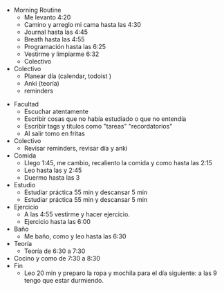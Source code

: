 * Morning Routine
	* Me levanto 4:20
	* Camino y arreglo mi cama hasta las 4:30
	* Journal hasta las 4:45
	* Breath hasta las 4:55
	* Programación hasta las 6:25
	* Vestirme y limpiarme 6:32
	* Colectivo 
* Colectivo 
	* Planear día (calendar, todoist ) 
	* Anki (teoría)
	* reminders
+ Facultad
	+ Escuchar atentamente 
	+ Escribir cosas que no había estudiado o que no entendía 
	+ Escribir tags y títulos como "tareas" "recordatorios"
	+ Al salir tomo en fritas
+ Colectivo
	+ Revisar reminders, revisar día y anki 
+ Comida 
	+ Llego 1:45, me cambio, recaliento la comida y como hasta las 2:15
	+ Leo hasta las y 2:45
	+ Duermo hasta las 3 
+ Estudio
	+ Estudiar práctica 55 min y descansar 5 min
	+ Estudiar práctica 55 min y descansar 5 min
+ Ejercicio 
	+ A las 4:55 vestirme y hacer ejercicio. 
	+ Ejercicio hasta las 6:00
+ Baño
	+ Me baño, como y leo hasta las 6:30 
+ Teoría 
	+ Teoría de 6:30 a 7:30
+ Cocino y como de 7:30 a 8:30
+ Fin
	+ Leo 20 min y preparo la ropa y mochila para el día siguiente: a las 9 tengo que estar durmiendo. 